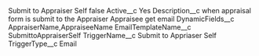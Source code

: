 <?xml version="1.0" encoding="UTF-8"?>
<CustomMetadata xmlns="http://soap.sforce.com/2006/04/metadata" xmlns:xsi="http://www.w3.org/2001/XMLSchema-instance" xmlns:xsd="http://www.w3.org/2001/XMLSchema">
    <label>Submit to Appraiser Self</label>
    <protected>false</protected>
    <values>
        <field>Active__c</field>
        <value xsi:type="xsd:string">Yes</value>
    </values>
    <values>
        <field>Description__c</field>
        <value xsi:type="xsd:string">when appraisal form is submit to the Appraiser Appraisee get email</value>
    </values>
    <values>
        <field>DynamicFields__c</field>
        <value xsi:type="xsd:string">AppraiserName,AppraiseeName</value>
    </values>
    <values>
        <field>EmailTemplateName__c</field>
        <value xsi:type="xsd:string">SubmittoAppraiserSelf</value>
    </values>
    <values>
        <field>TriggerName__c</field>
        <value xsi:type="xsd:string">Submit to Appriaser Self</value>
    </values>
    <values>
        <field>TriggerType__c</field>
        <value xsi:type="xsd:string">Email</value>
    </values>
</CustomMetadata>
